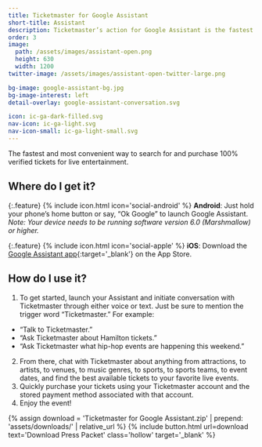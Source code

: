 ```yaml
---
title: Ticketmaster for Google Assistant
short-title: Assistant
description: Ticketmaster’s action for Google Assistant is the fastest and most convenient way to search for and purchase 100% verified tickets for live entertainment.
order: 3
image:
  path: /assets/images/assistant-open.png
  height: 630
  width: 1200
twitter-image: /assets/images/assistant-open-twitter-large.png

bg-image: google-assistant-bg.jpg
bg-image-interest: left
detail-overlay: google-assistant-conversation.svg

icon: ic-ga-dark-filled.svg
nav-icon: ic-ga-light.svg
nav-icon-small: ic-ga-light-small.svg
---
```


The fastest and most convenient way to search for and purchase 100% verified tickets for live entertainment.

## Where do I get it?

{:.feature}
{% include icon.html icon='social-android' %} **Android**: Just hold your phone’s home button or say, “Ok Google” to launch Google Assistant. _Note: Your device needs to be running software version 6.0 (Marshmallow) or higher._

{:.feature}
{% include icon.html icon='social-apple' %} **iOS**: Download the [Google Assistant app](https://appsto.re/us/r4PXib.i){:target='_blank'} on the App Store.

## How do I use it?

1. To get started, launch your Assistant and initiate conversation with Ticketmaster through either voice or text. Just be sure to mention the trigger word “Ticketmaster.” For example:
  - “Talk to Ticketmaster.”
  - “Ask Ticketmaster about Hamilton tickets.”
  - “Ask Ticketmaster what hip-hop events are happening this weekend.”
2. From there, chat with Ticketmaster about anything from attractions, to artists, to venues, to music genres, to sports, to sports teams, to event dates, and find the best available tickets to your favorite live events.
3. Quickly purchase your tickets using your Ticketmaster account and the stored payment method associated with that account.
4. Enjoy the event!

{% assign download = 'Ticketmaster for Google Assistant.zip' | prepend: 'assets/downloads/' | relative_url %}
{% include button.html url=download text='Download Press Packet' class='hollow' target='_blank' %}
